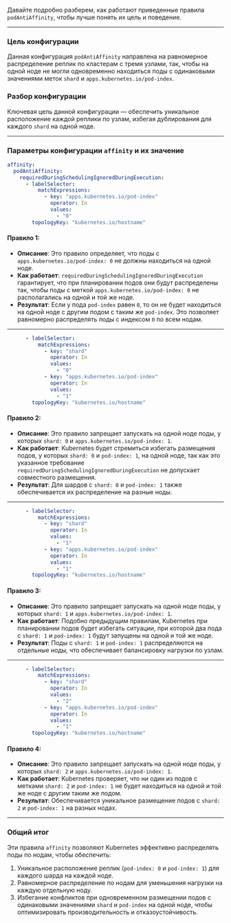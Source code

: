Давайте подробно разберем, как работают приведенные правила `podAntiAffinity`, чтобы лучше понять их цель и поведение.

---

### Цель конфигурации
Данная конфигурация `podAntiAffinity` направлена на равномерное распределение реплик по кластерам с тремя узлами, так, чтобы на одной ноде не могли одновременно находиться поды с одинаковыми значениями меток `shard` и `apps.kubernetes.io/pod-index`.

### Разбор конфигурации
Ключевая цель данной конфигурации — обеспечить уникальное расположение каждой реплики по узлам, избегая дублирования для каждого `shard` на одной ноде.

---

### Параметры конфигурации `affinity` и их значение

```yaml
affinity:
  podAntiAffinity:
    requiredDuringSchedulingIgnoredDuringExecution:
      - labelSelector:
          matchExpressions:
            - key: "apps.kubernetes.io/pod-index"
              operator: In
              values:
                - "0"
        topologyKey: "kubernetes.io/hostname"
```

#### Правило 1:
- **Описание**: Это правило определяет, что поды с `apps.kubernetes.io/pod-index: 0` не должны находиться на одной ноде.
- **Как работает**: `requiredDuringSchedulingIgnoredDuringExecution` гарантирует, что при планировании подов они будут распределены так, чтобы поды с меткой `apps.kubernetes.io/pod-index: 0` не располагались на одной и той же ноде. 
- **Результат**: Если у пода `pod-index` равен `0`, то он не будет находиться на одной ноде с другим подом с таким же `pod-index`. Это позволяет равномерно распределять поды с индексом `0` по всем нодам.

---

```yaml
      - labelSelector:
          matchExpressions:
            - key: "shard"
              operator: In
              values:
                - "0"
            - key: "apps.kubernetes.io/pod-index"
              operator: In
              values:
                - "1"
        topologyKey: "kubernetes.io/hostname"
```

#### Правило 2:
- **Описание**: Это правило запрещает запускать на одной ноде поды, у которых `shard: 0` и `apps.kubernetes.io/pod-index: 1`.
- **Как работает**: Kubernetes будет стремиться избегать размещения подов, у которых `shard: 0` и `pod-index: 1`, на одной ноде, так как это указанное требование `requiredDuringSchedulingIgnoredDuringExecution` не допускает совместного размещения.
- **Результат**: Для шардов с `shard: 0` и `pod-index: 1` также обеспечивается их распределение на разные ноды.

---

```yaml
      - labelSelector:
          matchExpressions:
            - key: "shard"
              operator: In
              values:
                - "1"
            - key: "apps.kubernetes.io/pod-index"
              operator: In
              values:
                - "1"
        topologyKey: "kubernetes.io/hostname"
```

#### Правило 3:
- **Описание**: Это правило запрещает запускать на одной ноде поды, у которых `shard: 1` и `apps.kubernetes.io/pod-index: 1`.
- **Как работает**: Подобно предыдущим правилам, Kubernetes при планировании подов будет избегать ситуации, при которой два пода с `shard: 1` и `pod-index: 1` будут запущены на одной и той же ноде.
- **Результат**: Поды с `shard: 1` и `pod-index: 1` распределяются на отдельные ноды, что обеспечивает балансировку нагрузки по узлам.

---

```yaml
      - labelSelector:
          matchExpressions:
            - key: "shard"
              operator: In
              values:
                - "2"
            - key: "apps.kubernetes.io/pod-index"
              operator: In
              values:
                - "1"
        topologyKey: "kubernetes.io/hostname"
```

#### Правило 4:
- **Описание**: Это правило запрещает запускать на одной ноде поды, у которых `shard: 2` и `apps.kubernetes.io/pod-index: 1`.
- **Как работает**: Kubernetes проверяет, что ни один из подов с метками `shard: 2` и `pod-index: 1` не будет находиться на одной и той же ноде с другим таким же подом.
- **Результат**: Обеспечивается уникальное размещение подов с `shard: 2` и `pod-index: 1` на разных нодах.

---

### Общий итог
Эти правила `affinity` позволяют Kubernetes эффективно распределять поды по нодам, чтобы обеспечить:
1. Уникальное расположение реплик (`pod-index: 0` и `pod-index: 1`) для каждого шарда на каждой ноде.
2. Равномерное распределение по нодам для уменьшения нагрузки на каждую отдельную ноду.
3. Избегание конфликтов при одновременном размещении подов с одинаковыми значениями `shard` и `pod-index` на одной ноде, чтобы оптимизировать производительность и отказоустойчивость.